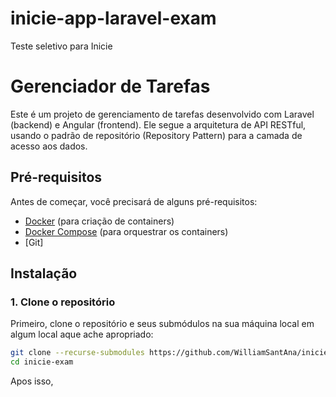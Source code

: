 # inicie-app-laravel-exam
Teste seletivo para Inicie



# Gerenciador de Tarefas

Este é um projeto de gerenciamento de tarefas desenvolvido com Laravel (backend) e Angular (frontend). 
Ele segue a arquitetura de API RESTful, usando o padrão de repositório (Repository Pattern) para a camada de acesso aos dados.


## Pré-requisitos

Antes de começar, você precisará de alguns pré-requisitos:

- [Docker](https://www.docker.com/products/docker-desktop) (para criação de containers)
- [Docker Compose](https://docs.docker.com/compose/install/) (para orquestrar os containers)
- [Git]

## Instalação

### 1. Clone o repositório

Primeiro, clone o repositório  e seus submódulos na sua máquina local em algum local aque ache apropriado:

```bash
git clone --recurse-submodules https://github.com/WilliamSantAna/inicie-exam.git .
cd inicie-exam
```

Apos isso, 